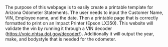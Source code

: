 The purpose of this webpage is to easily create a printable template for Arizona Odometer Statements.
The user needs to input the Customer Name, VIN, Employee name, and the date. 
Then a printable page that is correctly formatted to print on an Impact Printer (Epson LX350). 
This website will validate the vin by running it through a VIN decoder (https://vpic.nhtsa.dot.gov/decoder/).
Additionally it will output the year, make, and bodystyle that is needed for the odometer.
